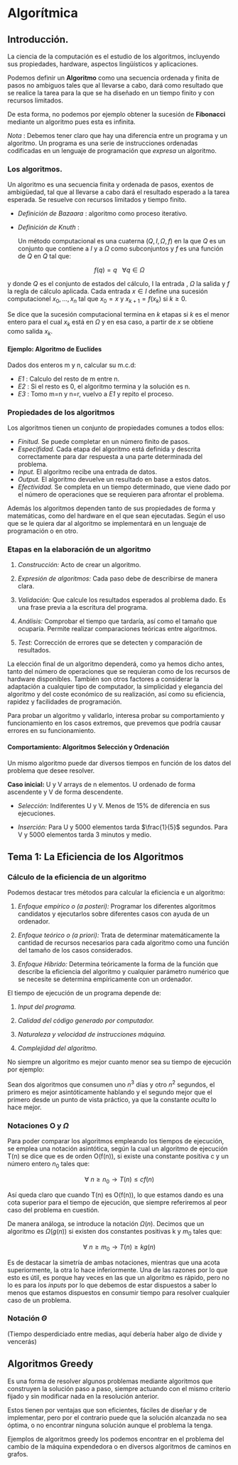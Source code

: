 
# Algorítmica

## Introducción.

La ciencia de la computación es el estudio de los algoritmos, incluyendo sus propiedades, hardware, aspectos lingüísticos y aplicaciones.

Podemos definir un __Algoritmo__ como una secuencia ordenada y finita de pasos no ambiguos tales que al llevarse a cabo, dará como resultado que se realice la tarea para la que se ha diseñado en un tiempo finito y con recursos limitados.

De esta forma, no podemos por ejemplo obtener la sucesión de __Fibonacci__ mediante un algoritmo pues esta es infinita.

_Nota_ : Debemos tener claro que hay una diferencia entre un programa y un algoritmo. Un programa es una serie de instrucciones ordenadas codificadas en un lenguaje de programación que *expresa* un algoritmo.


### Los algoritmos.

Un algoritmo es una secuencia finita y ordenada de pasos, exentos de
ambigüedad, tal que al llevarse a cabo dará el resultado esperado a la
tarea esperada. Se resuelve con recursos limitados y tiempo finito.

* _Definición de Bazaara_ : algoritmo como proceso iterativo.

* _Definición de Knuth_ :

  Un método computacional es una cuaterna $(Q,I,\Omega,f)$ en la que $Q$ es un conjunto que contiene a $I$ y a $\Omega$ como subconjuntos y $f$ es una función de $Q$ en $Q$ tal que:

$$f(q) = q \ \ \ \forall q \in \Omega$$

y donde $Q$ es el conjunto de estados del cálculo, I la entrada , $\Omega$ la salida y $f$ la regla de cálculo aplicada. Cada entrada $x\in I$ define una sucesión computacionel $x_0,...,x_n$ tal que $x_0 = x$ y $x_{k+1}=f(x_k)$ si $k\geq 0$.

  Se dice que la sucesión computacional termina en $k$ etapas si $k$ es el menor entero para el cual $x_k$ está en $\Omega$ y en esa caso, a partir de $x$ se obtiene como salida $x_k$.

#### Ejemplo: Algoritmo de Euclídes

Dados dos enteros m y n, calcular su m.c.d:

* _E1_ : Calculo del resto de m entre n.
* _E2_ : Si el resto es 0, el algoritmo termina y la solución es n.
* _E3_ : Tomo m=n y n=r, vuelvo a _E1_ y repito el proceso.


### Propiedades de los algoritmos

Los algoritmos tienen un conjunto de propiedades comunes a todos ellos:

* _Finitud._ Se puede completar en un número finito de pasos.
* _Especifidad._ Cada etapa del algoritmo está definida y descrita correctamente para dar respuesta a una parte determinada del problema.
* _Input._ El algoritmo recibe una entrada de datos.
* _Output._ El algoritmo devuelve un resultado en base a estos datos.
* _Efectividad._ Se completa en un tiempo determinado, que viene dado por el número de operaciones que se requieren para afrontar el problema.

Además los algoritmos dependen tanto de sus propiedades de forma y
matemáticas, como del hardware en el que sean ejecutadas. Según el uso
que se le quiera dar al algoritmo se implementará en un lenguaje de
programación o en otro.


### Etapas en la elaboración de un algoritmo

1. _Construcción:_ Acto de crear un algoritmo.

2. _Expresión de algoritmos:_ Cada paso debe de describirse de manera clara.

3. _Validación:_ Que calcule los resultados esperados al problema
   dado. Es una frase previa a la escritura del programa.

4. _Análisis:_ Comprobar el tiempo que tardaría, así como el tamaño
   que ocuparía. Permite realizar comparaciones teóricas entre
   algoritmos.

5. _Test:_ Corrección de errores que se detecten y comparación de resultados.

La elección final de un algoritmo dependerá, como ya hemos dicho
antes, tanto del número de operaciones que se requieran como de los
recursos de hardware disponibles. También son otros factores a
considerar la adaptación a cualquier tipo de computador, la
simplicidad y elegancia del algoritmo y del coste económico de su
realización, así como su eficiencia, rapidez y facilidades de programación.

Para probar un algoritmo y validarlo, interesa probar su comportamiento y funcionamiento en los casos extremos, que prevemos que podría causar errores en su funcionamiento.

#### Comportamiento: Algoritmos Selección y Ordenación

Un mismo algoritmo puede dar diversos tiempos en función de los datos
del problema que desee resolver.

__Caso inicial:__ U y V arrays de n elementos. U ordenado de forma ascendente y V de forma descendente.

* _Selección:_ Indiferentes U y V. Menos de 15% de diferencia en sus ejecuciones.

* _Inserción:_ Para U y 5000 elementos tarda $\frac{1}{5}$ segundos.
Para V y 5000 elementos tarda 3 minutos y medio.

## Tema 1: La Eficiencia de los Algoritmos

### Cálculo de la eficiencia de un algoritmo

Podemos destacar tres métodos para calcular la eficiencia e un algoritmo:

1. _Enfoque empírico o (a posteri):_ Programar los diferentes algoritmos candidatos y ejecutarlos sobre diferentes casos con ayuda de un ordenador.

2. _Enfoque teórico o (a priori):_ Trata de determinar matemáticamente la cantidad de recursos necesarios para cada algoritmo como una función del tamaño de los casos considerados.

3. _Enfoque Híbrido:_ Determina teóricamente la forma de la función que describe la eficiencia del algoritmo y cualquier parámetro numérico que se necesite se determina empíricamente con un ordenador.

El tiempo de ejecución de un programa depende de:

1. _Input del programa._

2. _Calidad del código generado por computador._

3. _Naturaleza y velocidad de instrucciones máquina._

4. _Complejidad del algoritmo._

No siempre un algoritmo es mejor cuanto menor sea su tiempo de ejecución por ejemplo:

Sean dos algoritmos que consumen uno $n^3$ días y otro $n^2$ segundos, el primero es mejor asintóticamente hablando y el segundo mejor que el primero desde un punto de vista práctico, ya que la constante *oculta* lo hace mejor.

### Notaciones O y $\Omega$

Para poder comparar los algoritmos empleando los tiempos de ejecución, se emplea una notación asintótica, según la cual un algoritmo de ejecución T(n) se dice que es de orden O(f(n)), si existe una constante positiva c y un número entero $n_0$ tales que:


$$\forall \ n \geq n_0 \longrightarrow T(n) \leq cf(n)$$

Así queda claro que cuando T(n) es O(f(n)), lo que estamos dando es una cota superior para el tiempo de ejecución, que siempre referiremos al peor caso del problema en cuestión.

De manera análoga, se introduce la notación $\Omega(n)$. Decimos que un algoritmo es $\Omega(g(n))$ si existen dos constantes positivas k y $m_0$ tales que:


$$\forall \ n \geq m_0 \longrightarrow T(n) \geq kg(n)$$

Es de destacar la simetría de ambas notaciones, mientras que una acota superiormente, la otra lo hace inferiormente. Una de las razones por lo que esto es útil, es porque hay veces en las que un algoritmo es rápido, pero no lo es para los _inputs_ por lo que debemos de estar dispuestos a saber lo menos que estamos dispuestos en consumir tiempo para resolver cualquier caso de un problema.

### Notación $\Theta$

(Tiempo desperdiciado entre medias, aquí debería haber algo de divide
y vencerás)

## Algoritmos Greedy

Es una forma de resolver algunos problemas mediante algoritmos que
construyen la solución paso a paso, siempre actuando con el mismo
criterio fijado y sin modificar nada en la resolución anterior.

Estos tienen por ventajas que son eficientes, fáciles de diseñar y de
implementar, pero por el contrario puede que la solución alcanzada no
sea óptima, o no encontrar ninguna solución aunque el problema la
tenga.

Ejemplos de algoritmos greedy los podemos encontrar en el problema del
cambio de la máquina expendedora o en diversos algoritmos de caminos
en grafos.

